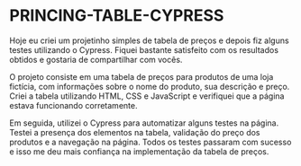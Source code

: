 # PRINCING-TABLE-CYPRESS


Hoje eu criei um projetinho simples de tabela de preços e depois fiz alguns testes utilizando o Cypress. Fiquei bastante satisfeito com os resultados obtidos e gostaria de compartilhar com vocês.

O projeto consiste em uma tabela de preços para produtos de uma loja fictícia, com informações sobre o nome do produto, sua descrição e preço. Criei a tabela utilizando HTML, CSS e JavaScript e verifiquei que a página estava funcionando corretamente.

Em seguida, utilizei o Cypress para automatizar alguns testes na página. Testei a presença dos elementos na tabela, validação do preço dos produtos e a navegação na página. Todos os testes passaram com sucesso e isso me deu mais confiança na implementação da tabela de preços.
